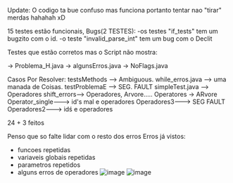 Update: O codigo ta bue confuso mas funciona portanto tentar nao "tirar" merdas hahahah xD

15 testes estão funcionais, 
Bugs(2 TESTES): 
-os testes "if_tests" tem um bugzito com o id.
-o teste "invalid_parse_int" tem um bug com o Declit

Testes que estão corretos mas o Script não mostra:

-> Problema_H.java
-> algunsErros.java
-> NoFlags.java


Casos Por Resolver:
testsMethods --> Ambiguous.
while_erros.java --> uma manada de Coisas.
testProblemaE --> SEG. FAULT
simpleTest.java --> Operadores 
shift_errors--> Operadores, Arvore.....
Operatores -> ARvore
Operator_single---> id's mal e operadores
Operadores3---> SEG FAULT
Operadores2---> idś e operadores

24 + 3 feitos

Penso que so falte lidar com o resto dos erros
Erros já vistos:
 * funcoes repetidas
 * variaveis globais repetidas
 * parametros repetidos
 * alguns erros de operadores
 ![image](https://user-images.githubusercontent.com/86196394/202829192-24aee77e-05e2-4400-91de-12d4da781db5.png)
![image](https://user-images.githubusercontent.com/86196394/202829205-b06edfeb-829c-4858-954b-7ea0e5b04803.png)

